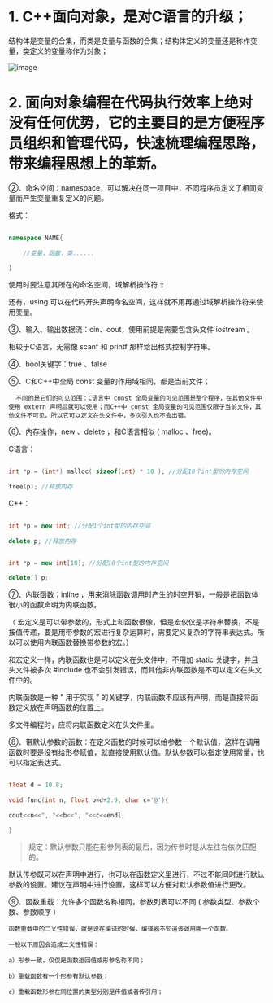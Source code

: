 # 1. C++面向对象，是对C语言的升级；

结构体是变量的合集，而类是变量与函数的合集；结构体定义的变量还是称作变量，类定义的变量称作为对象；

![image](https://user-images.githubusercontent.com/26021085/165055623-087a9c40-e809-483d-b41f-d15dfc24fac1.png)





# 2.  面向对象编程在代码执行效率上绝对没有任何优势，它的主要目的是方便程序员组织和管理代码，快速梳理编程思路，带来编程思想上的革新。

 

②、命名空间：namespace，可以解决在同一项目中，不同程序员定义了相同变量而产生变量重复定义的问题。

格式：

``` C++

namespace NAME{
 
    //变量，函数，类......
 
}
```

使用时要注意其所在的命名空间，域解析操作符 ::

还有，using 可以在代码开头声明命名空间，这样就不用再通过域解析操作符来使用变量。

 

③、输入、输出数据流：cin、cout，使用前提是需要包含头文件 iostream 。

相较于C语言，无需像 scanf 和 printf 那样给出格式控制字符串。

 

④、bool关键字：true 、false

 

⑤、C和C++中全局 const 变量的作用域相同，都是当前文件；

      不同的是它们的可见范围：C语言中 const 全局变量的可见范围是整个程序，在其他文件中使用 extern 声明后就可以使用；而C++中 const 全局变量的可见范围仅限于当前文件，其他文件不可见，所以它可以定义在头文件中，多次引入也不会出错。

 

⑥、内存操作，new 、delete ，和C语言相似 ( malloc 、free)。

C语言：

``` C++

int *p = (int*) malloc( sizeof(int) * 10 ); //分配10个int型的内存空间
 
free(p); //释放内存
```

C++：

``` C++

int *p = new int; //分配1个int型的内存空间
 
delete p; //释放内存

```

``` C++

int *p = new int[10]; //分配10个int型的内存空间
 
delete[] p;

```

⑦、内联函数：inline ，用来消除函数调用时产生的时空开销，一般是把函数体很小的函数声明为内联函数。

   （ 宏定义是可以带参数的，形式上和函数很像，但是宏仅仅是字符串替换，不是按值传递，要是用带参数的宏进行复杂运算时，需要定义复杂的字符串表达式。所以可以使用内联函数替换带参数的宏。）

和宏定义一样，内联函数也是可以定义在头文件中，不用加 static 关键字，并且头文件被多次 #include 也不会引发错误，而其他非内联函数是不可以定义在头文件中的。

内联函数是一种 " 用于实现 " 的关键字，内联函数不应该有声明，而是直接将函数定义放在声明函数的位置上。

多文件编程时，应将内联函数定义在头文件里。

 

⑧、带默认参数的函数：在定义函数的时候可以给参数一个默认值，这样在调用函数时要是没有给形参赋值，就直接使用默认值。默认参数可以指定使用常量，也可以指定表达式。

``` C++

float d = 10.8;
 
void func(int n, float b=d+2.9, char c='@'){
 
cout<<n<<", "<<b<<", "<<c<<endl;
 
}
```

> 规定：默认参数只能在形参列表的最后，因为传参时是从左往右依次匹配的。

默认传参既可以在声明中进行，也可以在函数定义里进行，不过不能同时进行默认参数的设置。建议在声明中进行设置，这样可以方便对默认参数值进行更改。

 

⑨、函数重载：允许多个函数名称相同，参数列表可以不同 ( 参数类型、参数个数、参数顺序 )

    函数重载中的二义性错误，就是说在编译的时候，编译器不知道该调用哪一个函数。

    一般以下原因会造成二义性错误：

    a）形参一致，仅仅是函数返回值或形参名称不同；

    b）重载函数有一个形参有默认参数；

    c）重载函数形参在同位置的类型分别是传值或者传引用；

 

